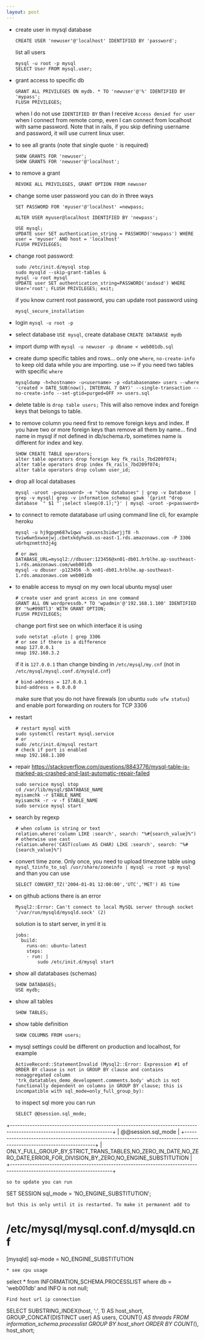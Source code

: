 ```yaml
---
layout: post
---
```


* create user in mysql database

  ~~~
  CREATE USER 'newuser'@'localhost' IDENTIFIED BY 'password';
  ~~~

  list all users
  ```
  mysql -u root -p mysql
  SELECT User FROM mysql.user;
  ```

* grant access to specific db
  ~~~
  GRANT ALL PRIVILEGES ON mydb. * TO 'newuser'@'%' IDENTIFIED BY 'mypass';
  FLUSH PRIVILEGES;
  ~~~

  when I do not use `IDENTIFIED BY` than I receive `Access denied for user` when
  I connect from remote comp, even I can connect from localhost with same
  password.
  Note that in rails, if you skip defining username and password, it will use
  current linux user.

* to see all grants (note that single quote `'` is required)

  ```
  SHOW GRANTS FOR 'newuser';
  SHOW GRANTS FOR 'newuser'@'localhost';
  ```

* to remove a grant
  ```
  REVOKE ALL PRIVILEGES, GRANT OPTION FROM newuser
  ```

* change some user password you can do in three ways

  ```
  SET PASSWORD FOR 'myuser'@'localhost' =newpass;

  ALTER USER myuser@localhost IDENTIFIED BY 'newpass';

  USE mysql;
  UPDATE user SET authentication_string = PASSWORD('newpass') WHERE user = 'myuser' AND host = 'localhost'
  FLUSH PRIVILEGES;
  ```

* change root password:

  ~~~
  sudo /etc/init.d/mysql stop
  sudo mysqld --skip-grant-tables &
  mysql -u root mysql
  UPDATE user SET authentication_string=PASSWORD('asdasd') WHERE User='root'; FLUSH PRIVILEGES; exit;
  ~~~

  if you know current root password, you can update root password using
  ```
  mysql_secure_installation
  ```

* login `mysql -u root -p`
* select database `USE mysql`, create database `CREATE DATABASE mydb`
* import dump with `mysql -u newuser -p dbname < web001db.sql`
* create dump specific tables and rows... only one `where`, `no-create-info` to
  keep old data while you are importing. use `>>` if you need two tables with
  specific `where`
  ```
  mysqldump -h<hostname> -u<username> -p <databasename> users --where 'created > DATE_SUB(now(), INTERVAL 7 DAY)' --single-transaction --no-create-info --set-gtid=purged=OFF >> users.sql
  ```
* delete table is `drop table users;` This will also remove index and foreign
  keys that belongs to table.
* to remove column you need first to remove foreign keys and index. If you have
  two or more foreign keys than remove all them by name... find name in mysql if
  not defined in db/schema.rb, sometimes name is different for index and key.

  ~~~
  SHOW CREATE TABLE operators;
  alter table operators drop foreign key fk_rails_7bd209f074;
  alter table operators drop index fk_rails_7bd209f074;
  alter table operators drop column user_id;
  ~~~
* drop all local databases
  ```
  mysql -uroot -p<password> -e "show databases" | grep -v Database | grep -v mysql| grep -v information_schema| gawk '{print "drop database `" $1 "`;select sleep(0.1);"}' | mysql -uroot -p<password>
  ```
* to connect to remote datatabase url using command line cli, for example heroku
  ```
  mysql -u hj9gpgm687w1qwx -pvuxns3sidwrjjf8 -h tviw6wn5xwxejwj.cbetxkdyhwsb.us-east-1.rds.amazonaws.com -P 3306 u6rhqznmtth3j4g

  # or aws
  DATABASE_URL=mysql2://dbuser:123456@xn01-db01.hrblhe.ap-southeast-1.rds.amazonaws.com/web001db
  mysql -u dbuser -p123456 -h xn01-db01.hrblhe.ap-southeast-1.rds.amazonaws.com web001db

  ```
* to enable access to mysql on my own local ubuntu mysql user
  ```
  # create user and grant access in one command
  GRANT ALL ON wordpressdb.* TO 'wpadmin'@'192.168.1.100' IDENTIFIED BY '%u#098Tl3' WITH GRANT OPTION;
  FLUSH PRIVILEGES;
  ```

  change port first see on which interface it is using
  ```
  sudo netstat -plutn | grep 3306
  # or see if there is a difference
  nmap 127.0.0.1
  nmap 192.168.3.2
  ```
  if it is `127.0.0.1` than change binding in `/etc/mysql/my.cnf` (not in
  `/etc/mysql/mysql.conf.d/mysqld.cnf`)

  ```
  # bind-address = 127.0.0.1
  bind-address = 0.0.0.0
  ```

  make sure that you do not have firewals (on ubuntu `sudo ufw status`) and
  enable port forwarding on routers for TCP 3306

* restart

  ```
  # restart mysql with
  sudo systemctl restart mysql.service
  # or
  sudo /etc/init.d/mysql restart
  # check if port is enabled
  nmap 192.168.1.100
  ```

* repair
  https://stackoverflow.com/questions/8843776/mysql-table-is-marked-as-crashed-and-last-automatic-repair-failed
  ```
  sudo service mysql stop
  cd /var/lib/mysql/$DATABASE_NAME
  myisamchk -r $TABLE_NAME
  myisamchk -r -v -f $TABLE_NAME
  sudo service mysql start
  ```

* search by regexp
  ```
  # when column is string or text
  relation.where('column LIKE :search', search: "%#{search_value}%")
  # otherwise use cast
  relation.where('CAST(column AS CHAR) LIKE :search', search: "%#{search_value}%")
  ```

* convert time zone. Only once, you need to upload timezone table using
  `mysql_tzinfo_to_sql /usr/share/zoneinfo | mysql -u root -p mysql` and than
  you can use
  ```
  SELECT CONVERT_TZ('2004-01-01 12:00:00','UTC','MET') AS time
  ```

* on github actions there is an error 
  ```
  Mysql2::Error: Can't connect to local MySQL server through socket
  '/var/run/mysqld/mysqld.sock' (2)
  ```

  solution is to start server, in yml it is
  ```
  jobs:
    build:
      runs-on: ubuntu-latest
      steps:
      - run: |
          sudo /etc/init.d/mysql start
  ```
* show all datatabases (schemas)
  ```
  SHOW DATABASES;
  USE mydb;
  ```
* show all tables
  ```
  SHOW TABLES;
  ```
* show table definition
  ```
  SHOW COLUMNS FROM users;
  ```
* mysql settings could be different on production and localhost, for example
  ```
  ActiveRecord::StatementInvalid (Mysql2::Error: Expression #1 of ORDER BY clause is not in GROUP BY clause and contains nonaggregated column 'trk_datatables_demo_development.comments.body' which is not functionally dependent on columns in GROUP BY clause; this is incompatible with sql_mode=only_full_group_by):
  ```
  to inspect sql more you can run
  ```
  SELECT @@session.sql_mode;
+-----------------------------------------------------------------------------------------------------------------------+
| @@session.sql_mode                                                                                                    |
+-----------------------------------------------------------------------------------------------------------------------+
| ONLY_FULL_GROUP_BY,STRICT_TRANS_TABLES,NO_ZERO_IN_DATE,NO_ZERO_DATE,ERROR_FOR_DIVISION_BY_ZERO,NO_ENGINE_SUBSTITUTION |
+-----------------------------------------------------------------------------------------------------------------------+
  ```
  so to update you can run
  ```
  SET SESSION sql_mode = 'NO_ENGINE_SUBSTITUTION';
  ```
  but this is only until it is restarted. To make it permanent add to
  ```
  # /etc/mysql/mysql.conf.d/mysqld.cnf
  [mysqld]
  sql-mode = NO_ENGINE_SUBSTITUTION
  ```
* see cpu usage
  ```
  select * from INFORMATION_SCHEMA.PROCESSLIST where db = 'web001db' and INFO is not null;
  ```
  Find host url ip connection
  ```
  SELECT SUBSTRING_INDEX(host, ':', 1) AS host_short,
       GROUP_CONCAT(DISTINCT user) AS users,
       COUNT(*) AS threads
FROM information_schema.processlist
GROUP BY host_short
ORDER BY COUNT(*), host_short;
  ```
